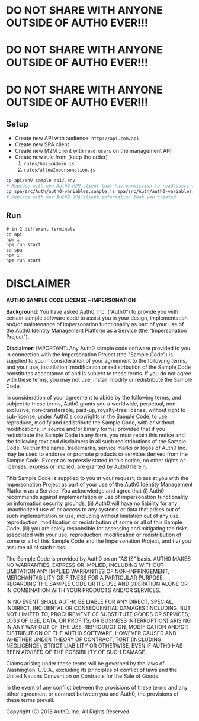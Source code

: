 # DO NOT SHARE WITH ANYONE OUTSIDE OF AUTH0 EVER!!!

# DO NOT SHARE WITH ANYONE OUTSIDE OF AUTH0 EVER!!!

# DO NOT SHARE WITH ANYONE OUTSIDE OF AUTH0 EVER!!!

## Setup
* Create new API with audience: `http://api.com/api`
* Create new SPA client
* Create new M2M client with `read:users` on the management API
* Create new rule from (keep the order)
  1. `rules/basicAdmin.js`
  1. `rules/allowImpersonation.js`

```bash
cp api/env.sample api/.env
# Replace with new Auth0 M2M client that has permission to read:users from the management API
cp spa/src/Auth/auth0-variables.sample.js spa/src/Auth/auth0-variables.js
# Replace with new Auth0 SPA client information that you created
```

## Run
```
# in 2 different terminals
cd api
npm i
npm run start
cd spa
npm i
npm run start
```

# DISCLAIMER
**AUTHO SAMPLE CODE LICENSE – IMPERSONATION**

**Background**: You have asked Auth0, Inc. (“Auth0”) to provide you with certain sample software code to assist you in your design, implementation and/or maintenance of impersonation functionality as part of your use of the Auth0 Identity Management Platform as a Service (the “Impersonation Project”).

**Disclaimer**: IMPORTANT:  Any Auth0 sample code software provided to you in connection with the Impersonation Project (the "Sample Code") is supplied to you in consideration of your agreement to the following terms, and your use, installation, modification or redistribution of the Sample Code constitutes acceptance of and is subject to these terms.  If you do not agree with these terms, you may not use, install, modify or redistribute the Sample Code.

  In consideration of your agreement to abide by the following terms, and subject to these terms, Auth0 grants you a worldwide, perpetual, non-exclusive, non-transferable, paid-up, royalty-free license, without right to sub-license, under Auth0's copyrights in the Sample Code, to use, reproduce, modify and redistribute the Sample Code, with or without modifications, in source and/or binary forms; provided that if you redistribute the Sample Code in any form, you must retain this notice and the following text and disclaimers in all such redistributions of the Sample Code. Neither the name, trademarks, service marks or logos of Auth0 Inc. may be used to endorse or promote products or services derived from the Sample Code.  Except as expressly stated in this notice, no other rights or licenses, express or implied, are granted by Auth0 herein.

This Sample Code is supplied to you at your request, to assist you with the Impersonation Project as part of your use of the Auth0 Identity Management Platform as a Service. You acknowledge and agree that (i) Auth0 recommends against implementation or use of impersonation functionality on information security grounds, (ii) Auth0 will have no liability for any unauthorized use of or access to any systems or data that arises out of such implementation or use, including without limitation out of any use, reproduction, modification or redistribution of some or all of this Sample Code, (iii) you are solely responsible for assessing and mitigating the risks associated with your use, reproduction, modification or redistribution of some or all of this Sample Code and the Impersonation Project, and (iv) you assume all of such risks.

  The Sample Code is provided by Auth0 on an "AS IS" basis.  AUTH0 MAKES NO WARRANTIES, EXPRESS OR IMPLIED, INCLUDING WITHOUT LIMITATION ANY IMPLIED WARRANTIES OF NON-INFRINGEMENT, MERCHANTABILITY OR FITNESS FOR A PARTICULAR PURPOSE, REGARDING THE SAMPLE CODE OR ITS USE AND OPERATION ALONE OR IN COMBINATION WITH YOUR PRODUCTS AND/OR SERVICES.

  IN NO EVENT SHALL AUTH0 BE LIABLE FOR ANY DIRECT, SPECIAL, INDIRECT, INCIDENTAL OR CONSEQUENTIAL DAMAGES (INCLUDING, BUT NOT LIMITED TO, PROCUREMENT OF SUBSTITUTE GOODS OR SERVICES; LOSS OF USE, DATA, OR PROFITS; OR BUSINESS INTERRUPTION) ARISING IN ANY WAY OUT OF THE USE, REPRODUCTION, MODIFICATION AND/OR DISTRIBUTION OF THE AUTH0 SOFTWARE, HOWEVER CAUSED AND WHETHER UNDER THEORY OF CONTRACT, TORT (INCLUDING NEGLIGENCE), STRICT LIABILITY OR OTHERWISE, EVEN IF AUTH0 HAS BEEN ADVISED OF THE POSSIBILITY OF SUCH DAMAGE.

  Claims arising under these terms will be governed by the laws of Washington, U.S.A., excluding its principles of conflict of laws and the United Nations Convention on Contracts for the Sale of Goods.

  In the event of any conflict between the provisions of these terms and any other agreement or contract between you and Auth0, the provisions of these terms prevail.

Copyright (C) 2018 Auth0, Inc. All Rights Reserved.